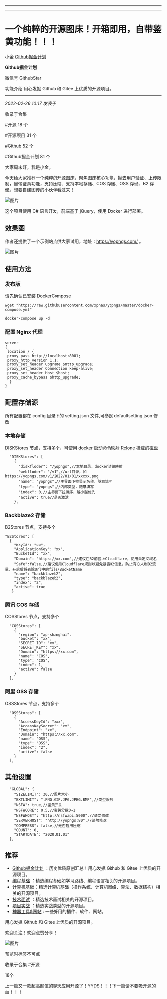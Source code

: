 ----------------------------------------
----------------------------------------
#  一个纯粹的开源图床！开箱即用，自带鉴黄功能！！！

小金  [ Github掘金计划 ](javascript:void\(0\);)

**Github掘金计划** ![]()

微信号 GithubStar

功能介绍 用心发掘 Github 和 Gitee 上优质的开源项目。

____

_2022-02-26 10:17_ _发表于_

收录于合集

#开源 18 个

#开源项目 31 个

#Github 52 个

#Github掘金计划 81 个

大家周末好，我是小金。

今天给大家推荐一个纯粹的开源图床，聚焦图床核心功能，抛去用户验证、上传限制，自带鉴黄功能，支持压缩、支持本地存储、COS 存储、OSS 存储、B2
存储。想要自建图传的小伙伴看过来！

![图片](https://mmbiz.qpic.cn/mmbiz_png/BcyAypujBVYRG1RkCQZlL9L0ib5icPnR2dWiaCXqZt4O2PY3db42IefLUTmwQ0P8hXib6LZs61SjqcjeIoce4AlsDA/640?wx_fmt=png&wxfrom=5&wx_lazy=1&wx_co=1)

这个项目使用 C# 语言开发，前端基于 jQuery，使用 Docker 进行部署。

## 效果图

作者还提供了一个示例站点供大家试用，地址：https://yopngs.com/ 。

![图片](https://mmbiz.qpic.cn/mmbiz_png/BcyAypujBVYRG1RkCQZlL9L0ib5icPnR2dZy2zJNic9Hw94PtdjZRtibSR72JEU3kfoicXp8kwpWj99aq2jM8kNm8ibg/640?wx_fmt=png)

## 使用方法

### 发布版

请先确认已安装 DockerCompose

    
    
    wget "https://raw.githubusercontent.com/xpnas/yopngs/master/docker-compose.yml"  
      
    docker-compose up -d  
    

### 配置 Nginx 代理

    
    
    server  
    {  
     location / {  
     proxy_pass http://localhost:8081;  
     proxy_http_version 1.1;  
     proxy_set_header Upgrade $http_upgrade;  
     proxy_set_header Connection keep-alive;  
     proxy_set_header Host $host;  
     proxy_cache_bypass $http_upgrade;  
      }  
    }  
    

## 配置存储源

所有配置都在 config 目录下的 setting.json 文件,可参照 defaultsetting.json 修改

### 本地存储

DISKStores 节点，支持多个，可使用 docker 启动命令映射 Rclone 挂载的磁盘

    
    
      "DISKStores": [  
        {  
          "diskfloder": "/yopngs",//本地目录，docker请做映射  
          "webfloder": "/v1",//url目录，如https://yopngs.com/v1/2022/01/01/xxxxx.png  
          "name": "yopngs",//主界面下拉显示名称，随意填写  
          "type": "yopngs",//内部类型，随意填写  
          "index": 0,//主界面下拉排序，越小越优先  
          "active": true//是否激活  
        },  
    

### Backblaze2 存储

B2Stores 节点，支持多个

    
    
    "B2Stores": [  
      {  
        "KeyId": "xx",  
        "ApplicationKey": "xx",  
        "BucketId": "xx",  
        "Domain": "https://xx.com",//建议在B2前套上Cloudflare，使用自定义域名  
        "Safe":false,//建议使用Cloudflare规则以避免暴露B2信息，防止有心人刷B2流量，开启后将去除Url中的file/BucketName  
        "name": "backblazeb2",  
        "type": "backblazeb2",  
        "index": "2",  
        "active": true  
       }  
    

### 腾讯 COS 存储

COSStores 节点，支持多个

    
    
      "COSStores": [  
        {  
          "region": "ap-shanghai",  
          "bucket": "xx",  
          "SECRET_ID": "xx",  
          "SECRET_KEY": "xx",  
          "Domain": "https://xx.com",  
          "name": "COS",  
          "type": "COS",  
          "index": 1,  
          "active": false  
        }  
      ],  
    

### 阿里 OSS 存储

OSSStores 节点，支持多个

    
    
      "OSSStores": [  
        {  
          "AccessKeyId": "xxx",  
          "AccessKeySecret": "xx",  
          "Endpoint": "xx",  
          "Domain": "https://xx.com",  
          "name": "OSS",  
          "type": "OSS",  
          "index": "2",  
          "active": false  
        }  
      ],  
    

## 其他设置

    
    
      "GLOBAL": {  
        "SIZELIMIT": 30,//图片大小  
        "EXTLIMIT": ".PNG.GIF.JPG.JPEG.BMP",//类型限制  
        "NSFW": true,//鉴黄开关  
        "NSFWCORE": 0.5,//鉴黄分数0~1  
        "NSFWHOST": "http://nsfwapi:5000",//请勿修改  
        "SERVERHOST": "http://yopngs:80",//请勿修改  
        "COMPRESS": false,//是否启用压缩  
        "COUNT": 0,  
        "STARTDATE": "2020.01.01"  
      },  
    

  

## 推荐

  * [Github掘金计划](https://mp.weixin.qq.com/mp/appmsgalbum?__biz=MzIwNDgzMzI3Mg==&action=getalbum&album_id=1571213952619954180#wechat_redirect) ：历史优质原创汇总！用心发掘 Github 和 Gitee 上优质的开源项目。
  * [编程基础](https://mp.weixin.qq.com/mp/appmsgalbum?action=getalbum&album_id=1632585323454971905&__biz=MzIwNDgzMzI3Mg==#wechat_redirect) ：精选编程基础如学习路线、编程语言相关的开源项目。
  * [计算机基础](https://mp.weixin.qq.com/mp/appmsgalbum?action=getalbum&album_id=1635325633234780161&__biz=MzIwNDgzMzI3Mg==#wechat_redirect)：精选计算机基础（操作系统、计算机网络、算法、数据结构）相关的开源项目。
  * [技术面试](https://mp.weixin.qq.com/mp/appmsgalbum?action=getalbum&album_id=1632589980491366403&__biz=MzIwNDgzMzI3Mg==#wechat_redirect) ：精选技术面试相关的开源项目。
  * [项目实战](https://mp.weixin.qq.com/mp/appmsgalbum?action=getalbum&album_id=1632590550748938241&__biz=MzIwNDgzMzI3Mg==#wechat_redirect) ：精选实战类型的开源项目。
  * [神器工具&网站](https://mp.weixin.qq.com/mp/appmsgalbum?__biz=MzIwNDgzMzI3Mg==&action=getalbum&album_id=1692140336665378820#wechat_redirect) : 一些好用的插件、软件、网站。

  

用心发掘 Github 和 Gitee 上优质的开源项目。

欢迎关注！欢迎点赞分享！

![图片](https://mmbiz.qpic.cn/mmbiz_jpg/BcyAypujBVZqeicvzhcGl7FLyAw3Xsu2POdZOiaPnQXryMp8gyzkcKF4NGgOydQcCWhicNREhf8fQ1euq2lTzhrtA/640?wx_fmt=jpeg)

预览时标签不可点

收录于合集 #开源

18个

上一篇又一款超高颜值的聊天应用开源了！YYDS！！！下一篇请不要吸开源的血！！！


